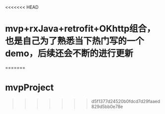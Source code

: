 <<<<<<< HEAD
# mvp+rxJava+retrofit+OKhttp组合，也是自己为了熟悉当下热门写的一个demo，后续还会不断的进行更新
=======
# mvpProject
>>>>>>> d5f1377d24520b0fdcd7d29faaed829d5bb0e78e
